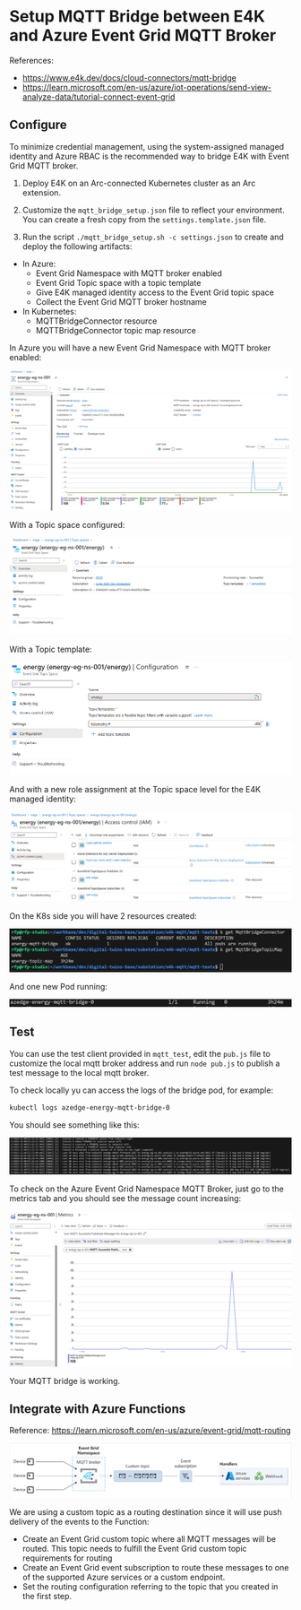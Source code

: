 # Setup MQTT Bridge between E4K and Azure Event Grid MQTT Broker

References:
- https://www.e4k.dev/docs/cloud-connectors/mqtt-bridge
- https://learn.microsoft.com/en-us/azure/iot-operations/send-view-analyze-data/tutorial-connect-event-grid

## Configure
To minimize credential management, using the system-assigned managed identity and Azure RBAC is the recommended way to bridge E4K with Event Grid MQTT broker.

1. Deploy E4K on an Arc-connected Kubernetes cluster as an Arc extension.

2. Customize the `mqtt_bridge_setup.json` file to reflect your environment. You can create a fresh copy from the `settings.template.json` file.

3. Run the script `./mqtt_bridge_setup.sh -c settings.json` to create and deploy the following artifacts:
- In Azure:
    - Event Grid Namespace with MQTT broker enabled
    - Event Grid Topic space with a topic template
    - Give E4K managed identity access to the Event Grid topic space
    - Collect the Event Grid MQTT broker hostname
- In Kubernetes:
    - MQTTBridgeConnector resource
    - MQTTBridgeConnector topic map resource

In Azure you will have a new Event Grid Namespace with MQTT broker enabled:

![Alt text](docs/assets/image-1.png)

With a Topic space configured:

![Alt text](docs/assets/image-2.png)

With a Topic template:

![Alt text](docs/assets/image-3.png)

And with a new role assignment at the Topic space level for the E4K managed identity:

![Alt text](docs/assets/image-4.png)

On the K8s side you will have 2 resources created:

![Alt text](docs/assets/image-5.png)

And one new Pod running:

![Alt text](docs/assets/image-6.png)

## Test

You can use the test client provided in `mqtt_test`, edit the `pub.js` file to customize the local mqtt broker address and run `node pub.js` to publish a test message to the local mqtt broker.

To check locally yu can access the logs of the bridge pod, for example:

```bash
kubectl logs azedge-energy-mqtt-bridge-0
```

You should see something like this:

![Alt text](docs/assets/image-7.png)

To check on the Azure Event Grid Namespace MQTT Broker, just go to the metrics tab and you should see the message count increasing:

![Alt text](docs/assets/image.png)

Your MQTT bridge is working.


## Integrate with Azure Functions

Reference: https://learn.microsoft.com/en-us/azure/event-grid/mqtt-routing

![Alt text](docs/assets/routing-custom-topic.png)

We are using a custom topic as a routing destination since it will use push delivery of the events to the Function:
- Create an Event Grid custom topic where all MQTT messages will be routed. This topic needs to fulfill the Event Grid custom topic requirements for routing
- Create an Event Grid event subscription to route these messages to one of the supported Azure services or a custom endpoint.
- Set the routing configuration referring to the topic that you created in the first step.
